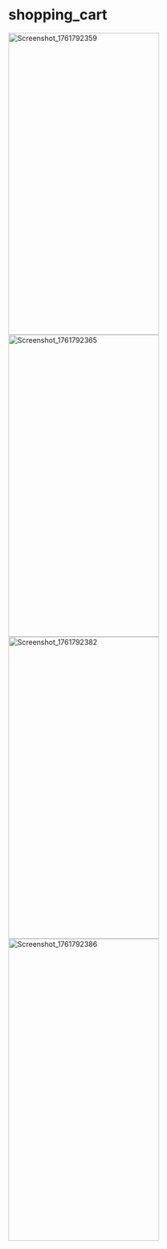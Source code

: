 # shopping_cart

<img width="300" height="600" alt="Screenshot_1761792359" src="https://github.com/user-attachments/assets/8c1b4913-3272-4609-9f0b-45cdbe709ac8" />

<img width="300" height="600" alt="Screenshot_1761792365" src="https://github.com/user-attachments/assets/3143521d-6595-489d-9299-a0c17154b11a" />

<img width="300" height="600" alt="Screenshot_1761792382" src="https://github.com/user-attachments/assets/91760260-0bc6-4c4c-8b8d-19406af76512" />

<img width="300" height="600" alt="Screenshot_1761792386" src="https://github.com/user-attachments/assets/98f03a4c-675a-481d-b074-39cae2026230" />



